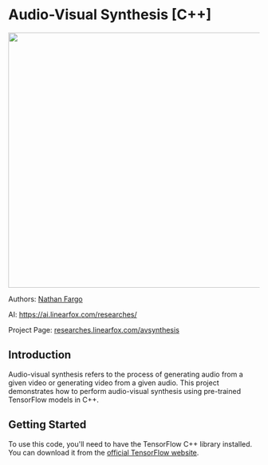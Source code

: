 # Audio-Visual Synthesis [C++]

<img width="512" src="https://cdn.discordapp.com/attachments/1038102985370251304/1092740060467703828/ai.png">

Authors: <a href="https://account.linearfox.com/user/ntfargo/">Nathan Fargo</a>

AI: <a href="https://ai.linearfox.com/researches/">https://ai.linearfox.com/researches/</a>

Project Page: <a href="https://researches.linearfox.com/avsynthesis">researches.linearfox.com/avsynthesis</a>

## Introduction
Audio-visual synthesis refers to the process of generating audio from a given video or generating video from a given audio. This project demonstrates how to perform audio-visual synthesis using pre-trained TensorFlow models in C++.

## Getting Started
To use this code, you'll need to have the TensorFlow C++ library installed. You can download it from the <a href="https://www.tensorflow.org/install/lang_c">official TensorFlow website</a>.
